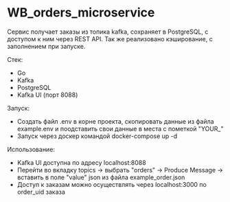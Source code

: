 # WB_orders_microservice

Сервис получает заказы из топика kafka, сохраняет в PostgreSQL, с доступом к ним через REST API. Так же реализовано кэширование, с заполнением при запуске.

Стек:
 - Go
 - Kafka
 - PostgreSQL
 - Kafka UI (порт 8088)

Запуск:
  - Создать файл .env в корне проекта, скопировать данные из файла example.env и поодставить свои данные в места с пометкой "YOUR_"
  - Запуск через доскер командой docker-compose up -d

Использование:
  - Kafka UI доступна по адресу localhost:8088
  - Перейти во вкладку topics -> выбрать "orders" -> Produce Message -> вставить в поле "value" json из файла example_order.json
  - Доступ к заказам можно осуществлять через localhost:3000 по order_uid заказа
